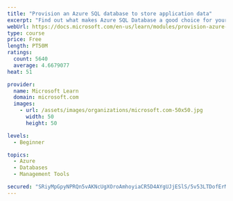```yaml
---
title: "Provision an Azure SQL database to store application data"
excerpt: "Find out what makes Azure SQL Database a good choice for your relational database, how to create the database from the portal and connect with Azure Cloud Shell."
webUrl: https://docs.microsoft.com/en-us/learn/modules/provision-azure-sql-db/
type: course
price: Free
length: PT50M
ratings:
  count: 5640
  average: 4.6679077
heat: 51

provider:
  name: Microsoft Learn
  domain: microsoft.com
  images:
    - url: /assets/images/organizations/microsoft.com-50x50.jpg
      width: 50
      height: 50

levels:
  - Beginner

topics:
  - Azure
  - Databases
  - Management Tools

secured: "SRiyMpGpyNPRQn5vAKNcUgXOroAmhoyiaCR5D4AYgUJjESlS/5v53LTDofErMfXJuxy+y49gMNnk6Dy7/d6Cxb1MD6dEYSk/LlamTb3U17h/ZO40TkNx49hKAy+/N6tiD+eS8pKwsaBLm/31ohwwatErl0lk8KQKO1FDxyiQAI+YibBvpLF0d2kIY6uIh8tEtL7nb9VH1Ix4Figi5f0pHFZ3mb/CdLw4tye3aN40DtlSB6huM3eaKNKhQpmkJNs1Wx0tgQ7/wpSRkRgu7G8BZnrERnV/tw5P1ZogHHGb/i0tVZTzIJFbDSpjiW3Ksi3EzBJEOsLZTp6F667UeoIlkpm9MmC3BM29hdpSgA1OoulESvNOC4RprZmDVSkgXH/BQhvCJZXNKYV1krwd9C8/3m524K19nmU/Jewsao9IOJ0=;7v8DJo29oenPLagUOhUKXA=="
---
```


